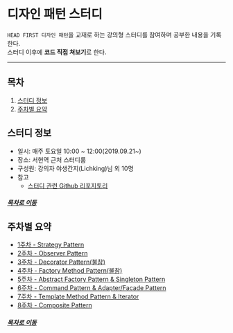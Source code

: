 디자인 패턴 스터디
=======
`HEAD FIRST 디자인 패턴`을 교재로 하는 강의형 스터디를 참여하며 공부한 내용을 기록한다.  
스터디 이후에 **코드 직접 쳐보기**로 한다.
- - - -
## 목차
1. [스터디 정보](#스터디-정보)
2. [주차별 요약](#주차별-요약)

## 스터디 정보
* 일시: 매주 토요일 10:00 ~ 12:00(2019.09.21~)
* 장소: 서현역 근처 스터디룸
* 구성원: 강의자 야생간지(Lichking)님 외 10명
* 참고
	* [스터디 관련 Github 리포지토리](https://github.com/LichKing-lee/designpattern)

##### [목차로 이동](#목차)

## 주차별 요약
* [1주차 - Strategy Pattern](./designPattern_week_1.md)
* [2주차 - Observer Pattern](./designPattern_week_2.md)
* [3주차 - Decorator Pattern(불참)](./designPattern_week_3.md)
* [4주차 - Factory Method Pattern(불참)](./designPattern_week_4.md)
* [5주차 - Abstract Factory Pattern & Singleton Pattern](./designPattern_week_5.md)
* [6주차 - Command Pattern & Adapter/Facade Pattern](./designPattern_week_6.md)
* [7주차 - Template Method Pattern & Iterator](./designPattern_week_7.md)
* [8주차 - Composite Pattern](./designPattern_week_8.md)

##### [목차로 이동](#목차)